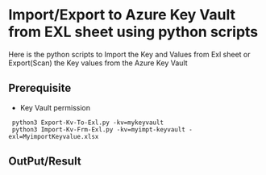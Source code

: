 # Import/Export to Azure Key Vault from EXL sheet using python scripts
Here is the python scripts to Import the Key and Values from Exl sheet or Export(Scan) the Key values from the Azure Key Vault
## Prerequisite
-	 Key Vault permission  
  ```
   python3 Export-Kv-To-Exl.py -kv=mykeyvault
   python3 Import-Kv-Frm-Exl.py -kv=myimpt-keyvault -exl=MyimportKeyvalue.xlsx
  ```
## OutPut/Result
